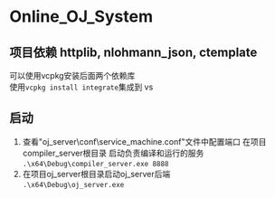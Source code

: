 # Online_OJ_System

## 项目依赖 httplib, nlohmann_json, ctemplate
可以使用vcpkg安装后面两个依赖库  
使用`vcpkg install integrate`集成到 vs  


## 启动
1. 查看"oj_server\conf\service_machine.conf"文件中配置端口 在项目compiler_server根目录 启动负责编译和运行的服务  
   `.\x64\Debug\compiler_server.exe 8888`
2. 在项目oj_server根目录启动oj_server后端  
   `.\x64\Debug\oj_server.exe`
